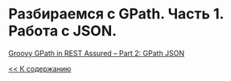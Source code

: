 # Разбираемся с GPath. Часть 1. Работа с JSON.

[Groovy GPath in REST Assured – Part 2: GPath JSON](https://www.james-willett.com/rest-assured-gpath-json/)

[<< К содержанию](https://github.com/kadehar/let-everything-be-groovy/blob/main/README.md)
